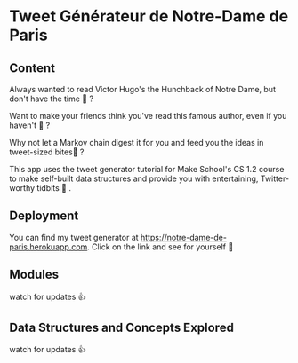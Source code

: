 # Tweet Générateur de Notre-Dame de Paris

## Content
Always wanted to read Victor Hugo's the Hunchback of Notre Dame, but don't have the time 🤷 ?

Want to make your friends think you've read this famous author, even if you haven't 🤭 ?

Why not let a Markov chain digest it for you and feed you the ideas in tweet-sized bites🍴 ?

This app uses the tweet generator tutorial for Make School's CS 1.2 course to make self-built data structures and provide you with entertaining, Twitter-worthy tidbits 📲 .  

## Deployment
You can find my tweet generator at https://notre-dame-de-paris.herokuapp.com. Click on the link and see for yourself 🎉

## Modules
watch for updates 👍

## Data Structures and Concepts Explored
watch for updates 👍
